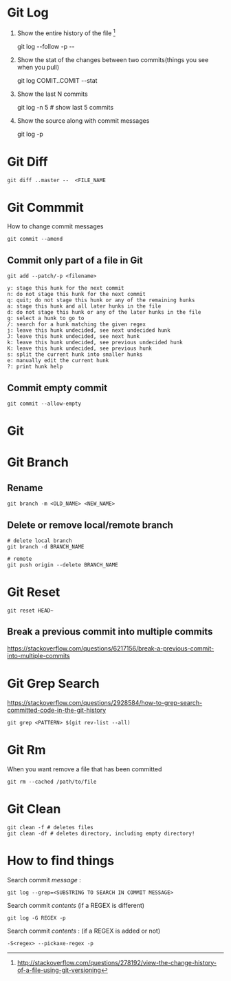 

# Git Log

1. Show the entire history of the file [^1]

    git log --follow -p -- <file>

[^1]: http://stackoverflow.com/questions/278192/view-the-change-history-of-a-file-using-git-versioning


2. Show the stat of the changes between two commits(things you see when you pull)

    git log COMIT..COMIT --stat

3. Show the last N commits

    git log -n 5 # show last 5 commits

4. Show the source along with commit messages

    git log -p

# Git Diff

```
git diff ..master --  <FILE_NAME
```


# Git Commmit

How to change commit messages

```
git commit --amend
```

## Commit only part of a file in Git

    git add --patch/-p <filename>

    y: stage this hunk for the next commit
    n: do not stage this hunk for the next commit
    q: quit; do not stage this hunk or any of the remaining hunks
    a: stage this hunk and all later hunks in the file
    d: do not stage this hunk or any of the later hunks in the file
    g: select a hunk to go to
    /: search for a hunk matching the given regex
    j: leave this hunk undecided, see next undecided hunk
    J: leave this hunk undecided, see next hunk
    k: leave this hunk undecided, see previous undecided hunk
    K: leave this hunk undecided, see previous hunk
    s: split the current hunk into smaller hunks
    e: manually edit the current hunk
    ?: print hunk help

## Commit empty commit

    git commit --allow-empty

# Git

# Git Branch

## Rename
```
git branch -m <OLD_NAME> <NEW_NAME>
```

## Delete or remove local/remote branch

```
# delete local branch
git branch -d BRANCH_NAME

# remote
git push origin --delete BRANCH_NAME
```

# Git Reset

```
git reset HEAD~
```
## Break a previous commit into multiple commits

https://stackoverflow.com/questions/6217156/break-a-previous-commit-into-multiple-commits


# Git Grep Search

<https://stackoverflow.com/questions/2928584/how-to-grep-search-committed-code-in-the-git-history>

    git grep <PATTERN> $(git rev-list --all)

# Git Rm

When you want remove a file that has been committed

    git rm --cached /path/to/file

# Git Clean

    git clean -f # deletes files
    git clean -df # deletes directory, including empty directory!


# How to find things


Search commit *message* :

```
git log --grep=<SUBSTRING TO SEARCH IN COMMIT MESSAGE>
```

Search commit *contents* (if a REGEX is different)

```
git log -G REGEX -p
```

Search commit *contents* : (if a REGEX is added or not)

```
-S<regex> --pickaxe-regex -p
```

